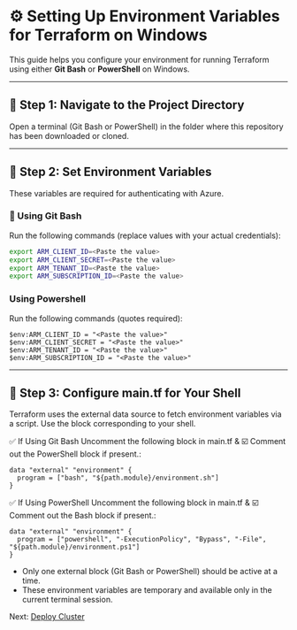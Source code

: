 # ⚙️ Setting Up Environment Variables for Terraform on Windows

This guide helps you configure your environment for running Terraform using either **Git Bash** or **PowerShell** on Windows.

---

## 📁 Step 1: Navigate to the Project Directory

Open a terminal (Git Bash or PowerShell) in the folder where this repository has been downloaded or cloned.

---

## 🧰 Step 2: Set Environment Variables

These variables are required for authenticating with Azure.

### 🐧 Using **Git Bash**

Run the following commands (replace values with your actual credentials):

```bash
export ARM_CLIENT_ID=<Paste the value>
export ARM_CLIENT_SECRET=<Paste the value>
export ARM_TENANT_ID=<Paste the value>
export ARM_SUBSCRIPTION_ID=<Paste the value>
```
###  Using **Powershell**

Run the following commands (quotes required):
```
$env:ARM_CLIENT_ID = "<Paste the value>"
$env:ARM_CLIENT_SECRET = "<Paste the value>"
$env:ARM_TENANT_ID = "<Paste the value>"
$env:ARM_SUBSCRIPTION_ID = "<Paste the value>"
```
---
## 🧰 Step 3: Configure main.tf for Your Shell

Terraform uses the external data source to fetch environment variables via a script. Use the block corresponding to your shell.

✅ If Using Git Bash
Uncomment the following block in main.tf & ☑️ Comment out the PowerShell block if present.:
```
data "external" "environment" {
  program = ["bash", "${path.module}/environment.sh"]
}
```
✅ If Using PowerShell
Uncomment the following block in main.tf & ☑️ Comment out the Bash block if present.:
```
data "external" "environment" {
  program = ["powershell", "-ExecutionPolicy", "Bypass", "-File", "${path.module}/environment.ps1"]
}
```

* Only one external block (Git Bash or PowerShell) should be active at a time.
* These environment variables are temporary and available only in the current terminal session.

Next: [Deploy Cluster](./04-deploy-cluster.md)
